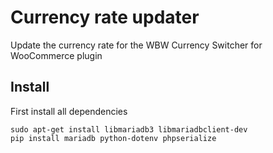 # Currency rate updater
Update the currency rate for the WBW Currency Switcher for WooCommerce plugin

## Install
First install all dependencies
```
sudo apt-get install libmariadb3 libmariadbclient-dev
pip install mariadb python-dotenv phpserialize
```